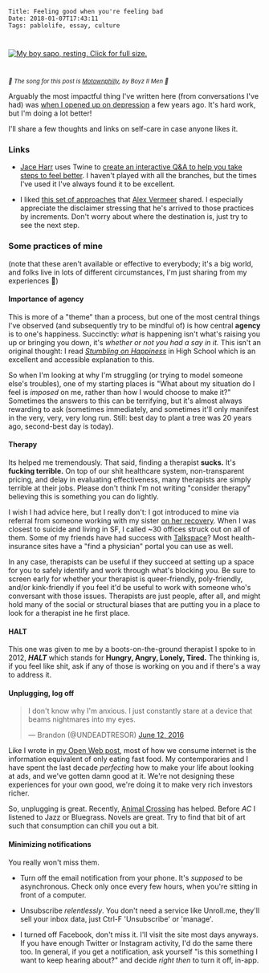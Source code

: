    Title: Feeling good when you're feeling bad
    Date: 2018-01-07T17:43:11
    Tags: pablolife, essay, culture

<div class="caption-img-block" style="margin: 25px auto">
<a href="/img/2018/1/sapo_rest_optimized.jpg" target="blank">
<img src="/img/2018/1/sapo_rest_optimized_THUMB.jpg" alt="My boy sapo, resting. Click for full size." style="margin: 15px auto;" /></a>
</div>

<small><em>🎵 The song for this post is [Motownphilly][11], by Boyz II Men 🎵</em></small>

Arguably the most impactful thing I've written here (from conversations I've had)
was [when I opened up on depression][1] a few years ago. It's hard work, but I'm
doing a lot better!

I'll share a few thoughts and links on self-care in case anyone likes it.

<!-- more -->

<h3 id="links">Links</h3>

* [Jace Harr][2] uses Twine to [create an interactive Q&A to help you take steps
  to feel better][3]. I haven't played with all the branches, but the times I've
  used it I've always found it to be excellent.

* I liked [this set of approaches][4] that [Alex Vermeer][5] shared. I
  especially appreciate the disclaimer stressing that he's arrived to those
  practices by increments. Don't worry about where the destination is, just try
  to see the next step.

### Some practices of mine

(note that these aren't available or effective to everybody; it's a big world,
and folks live in lots of different circumstances, I'm just sharing from my
experiences 🙂)

#### Importance of agency

This is more of a "theme" than a process, but one of the most central things
I've observed (and subsequently try to be mindful of) is how central 
**agency** is to one's happiness. Succinctly: _what_ is happening isn't
what's raising you up or bringing you down, it's _whether or not you had a say
in it._ This isn't an original thought: I read [_Stumbling on Happiness_][6]
in High School which is an excellent and accessible explanation to this. 

So when I'm looking at why I'm struggling (or trying to model someone else's
troubles), one of my starting places is "What about my situation do I feel is
_imposed_ on me, rather than how I would choose to make it?" Sometimes the
answers to this can be terrifying, but it's almost always rewarding to ask
(sometimes immediately, and sometimes it'll only manifest in the very, very,
very long run. Still: best day to plant a tree was 20 years ago, second-best day
is today).

#### Therapy

Its helped me tremendously. That said, finding a therapist **sucks.** It's
**fucking terrible.** On top of our shit healthcare system, non-transparent
pricing, and delay in evaluating effectiveness, many therapists are simply
terrible at their jobs. Please don't think I'm not writing "consider therapy"
believing this is something you can do lightly.

I wish I had advice here, but I really don't: I got introduced to mine via
referral from someone working with my sister [on her recovery][8]. When I
was closest to suicide and living in SF, I called ~30 offices struck out on all
of them. Some of my friends have had success with [Talkspace][9]?
Most health-insurance sites have a "find a physician" portal you can use as
well.

In any case, therapists can be useful if they succeed at setting up a space for
you to safely identify and work through what's blocking you. Be sure to screen
early for whether your therapist is queer-friendly, poly-friendly, and/or
kink-friendly if you feel it'd be useful to work with someone who's conversant
with those issues. Therapists are just people, after all, and might hold many of
the social or structural biases that are putting you in a place to look for a
therapist ine he first place.

#### HALT

This one was given to me by a boots-on-the-ground therapist I spoke to in 2012,
**_HALT_** which stands for **Hungry, Angry, Lonely, Tired.** The thinking is,
if you feel like shit, ask if any of those is working on you and if there's a
way to address it.

#### Unplugging, log off

<blockquote>I don&#39;t know why I&#39;m anxious. I just constantly stare at a device that
beams nightmares into my eyes.</p>&mdash; Brandon (@UNDEADTRESOR) <a
href="https://twitter.com/UNDEADTRESOR/status/742133005746049024?ref_src=twsrc%5Etfw">June
12, 2016</a></blockquote>

Like I wrote in [my Open Web post][10], most of how we consume internet is the
information equivalent of only eating fast food. My contemporaries and I have
spent the last decade _perfecting_ how to make your life about looking at ads,
and we've gotten damn good at it. We're not designing these experiences for your
own good, we're doing it to make very rich investors richer.

So, unplugging is great. Recently, [Animal Crossing][7] has helped. Before _AC_
I listened to Jazz or Bluegrass. Novels are great. Try to find that bit of art
such that consumption can chill you out a bit.

#### Minimizing notifications

You really won't miss them.

- Turn off the email notification from your phone. It's _supposed_ to be
  asynchronous. Check only once every few hours, when you're sitting in front of
  a computer.

- Unsubscribe _relentlessly_. You don't need a service like Unroll.me, they'll
  sell your inbox data, just Ctrl-F 'Unsubscribe' or 'manage'.

- I turned off Facebook, don't miss it. I'll visit the site most days anyways.
  If you have enough Twitter or Instagram activity, I'd do the same there too.
  In general, if you get a notification, ask yourself "is this something I want
  to keep hearing about?" and decide _right then_ to turn it off, in-app.

   [1]: https://morepablo.com/2013/10/on-depression-mine.html
   [2]: https://jaceharr.com/
   [3]: http://philome.la/jace_harr/you-feel-like-shit-an-interactive-self-care-guide/play
   [4]: https://alexvermeer.com/life-hacking/
   [5]: https://alexvermeer.com/
   [6]: https://smile.amazon.com/Stumbling-Happiness-Daniel-Gilbert/dp/1400077427
   [7]: https://morepablo.com/2017/12/hats-off-to-animal-crossing.html
   [8]: http://www.cumc.columbia.edu/features/quick-diagnosis-rare-disease-leads-remarkable-recovery
   [9]: https://www.talkspace.com/
   [10]: https://morepablo.com/2018/01/towards-a-more-open-web.html
   [11]: https://www.youtube.com/watch?v=Rciee-oQLoI
